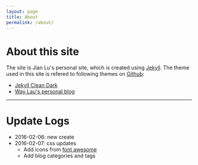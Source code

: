 ```yaml
---
layout: page 
title: About
permalink: /about/
---
```


# About this site

The site is Jian Lu's personal site, which is created using [Jekyll](https://jekyllrb.com/).
The theme used in this site is refered to following themes on [Github](https://github.com/):

* [Jekyll Clean Dark](https://github.com/streetturtle/jekyll-clean-dark)
* [Way Lau's personal blog](https://github.com/waylau/waylau.github.com)

_______

# Update Logs

* 2016-02-06: new create
* 2016-02-07: css updates
    * Add icons from [font awesome](http://fontawesome.io/icons/)
    * Add blog categories and tags